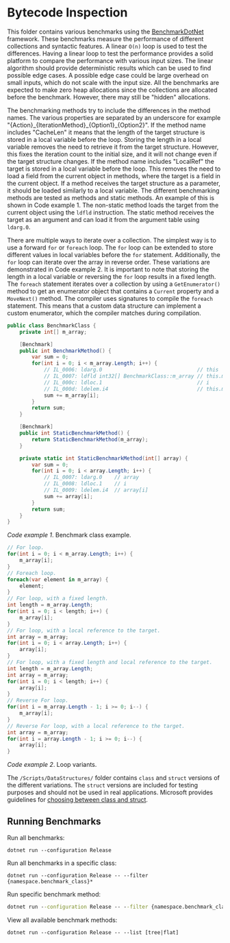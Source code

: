 # Bytecode Inspection
This folder contains various benchmarks using the [BenchmarkDotNet](https://benchmarkdotnet.org/) framework. These benchmarks measure the performance of different collections and syntactic features. A linear `O(n)` loop is used to test the differences. Having a linear loop to test the performance provides a solid platform to compare the performance with various input sizes. The linear algorithm should provide deterministic results which can be used to find possible edge cases. A possible edge case could be large overhead on small inputs, which do not scale with the input size. All the benchmarks are expected to make zero heap allocations since the collections are allocated before the benchmark. However, there may still be "hidden" allocations.

The benchmarking methods try to include the differences in the method names. The various properties are separated by an underscore for example "{Action}\_{IterationMethod}\_{Option1}\_{Option2}". If the method name includes "CacheLen" it means that the length of the target structure is stored in a local variable before the loop. Storing the length in a local variable removes the need to retrieve it from the target structure. However, this fixes the iteration count to the initial size, and it will not change even if the target structure changes. If the method name includes "LocalRef" the target is stored in a local variable before the loop. This removes the need to load a field from the current object in methods, where the target is a field in the current object. If a method receives the target structure as a parameter, it should be loaded similarly to a local variable. The different benchmarking methods are tested as methods and static methods. An example of this is shown in Code example 1. The non-static method loads the target from the current object using the `ldfld` instruction. The static method receives the target as an argument and can load it from the argument table using `ldarg.0`.

There are multiple ways to iterate over a collection. The simplest way is to use a forward `for` or `foreach` loop. The `for` loop can be extended to store different values in local variables before the `for` statement. Additionally, the `for` loop can iterate over the array in reverse order. These variations are demonstrated in Code example 2. It is important to note that storing the length in a local variable or reversing the `for` loop results in a fixed length. The `foreach` statement iterates over a collection by using a `GetEnumerator()` method to get an enumerator object that contains a `Current` property and a `MoveNext()` method. The compiler uses signatures to compile the `foreach` statement. This means that a custom data structure can implement a custom enumerator, which the compiler matches during compilation.

```cs
public class BenchmarkClass {
    private int[] m_array;

    [Benchmark]
    public int BenchmarkMethod() {
        var sum = 0;
        for(int i = 0; i < m_array.Length; i++) {
            // IL_0006: ldarg.0                               // this
            // IL_0007: ldfld int32[] BenchmarkClass::m_array // this.m_array
            // IL_000c: ldloc.1                               // i
            // IL_000d: ldelem.i4                             // this.m_array[i]
            sum += m_array[i];
        }
        return sum;
    }

    [Benchmark]
    public int StaticBenchmarkMethod() {
        return StaticBenchmarkMethod(m_array);
    }

    private static int StaticBenchmarkMethod(int[] array) {
        var sum = 0;
        for(int i = 0; i < array.Length; i++) {
            // IL_0007: ldarg.0    // array
            // IL_0008: ldloc.1    // i
            // IL_0009: ldelem.i4  // array[i]
            sum += array[i];
        }
        return sum;
    }
}
```
_Code example 1_. Benchmark class example. 

```cs
// For loop.
for(int i = 0; i < m_array.Length; i++) {
    m_array[i];
}
// Foreach loop.
foreach(var element in m_array) {
    element;
}
// For loop, with a fixed length.
int length = m_array.Length;
for(int i = 0; i < length; i++) {
    m_array[i];
}
// For loop, with a local reference to the target.
int array = m_array;
for(int i = 0; i < array.Length; i++) {
    array[i];
}
// For loop, with a fixed length and local reference to the target.
int length = m_array.Length;
int array = m_array;
for(int i = 0; i < length; i++) {
    array[i];
}
// Reverse For loop.
for(int i = m_array.Length - 1; i >= 0; i--) {
    m_array[i];
}
// Reverse For loop, with a local reference to the target.
int array = m_array;
for(int i = array.Length - 1; i >= 0; i--) {
    array[i];
}
```
_Code example 2_. Loop variants. 

The `/Scripts/DataStructures/` folder contains `class` and `struct` versions of the different variations. The `struct` versions are included for testing purposes and should not be used in real applications. Microsoft provides guidelines for [choosing between class and struct](https://docs.microsoft.com/en-us/dotnet/standard/design-guidelines/choosing-between-class-and-struct). 

## Running Benchmarks

Run all benchmarks:  
```
dotnet run --configuration Release
```
Run all benchmarks in a specific class:
```
dotnet run --configuration Release -- --filter {namespace.benchmark_class}*
```
Run specific benchmark method:
```cmd
dotnet run --configuration Release -- --filter {namespace.benchmark_class.method}
```
View all available benchmark methods:
```
dotnet run --configuration Release -- --list [tree|flat]
```